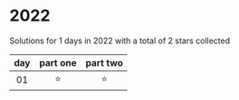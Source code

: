 # 2022
Solutions for 1 days in 2022 with a total of 2 stars collected

| day   | part one | part two |
| :---: | :------: | :------: |
| 01 | ⭐️ | ⭐️ |